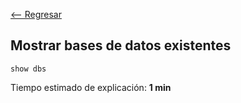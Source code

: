 [<-- Regresar](..)

## Mostrar bases de datos existentes

```
show dbs
```

Tiempo estimado de explicación: **1 min**
